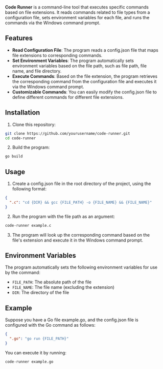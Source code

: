 **Code Runner** is a command-line tool that executes specific commands based on file extensions. It reads commands related to file types from a configuration file, sets environment variables for each file, and runs the commands via the Windows command prompt.

## Features

- **Read Configuration File**: The program reads a config.json file that maps file extensions to corresponding commands.
- **Set Environment Variables**: The program automatically sets environment variables based on the file path, such as file path, file name, and file directory.
- **Execute Commands**: Based on the file extension, the program retrieves the corresponding command from the configuration file and executes it via the Windows command prompt.
- **Customizable Commands**: You can easily modify the config.json file to define different commands for different file extensions.

## Installation

1. Clone this repository:

```sh
git clone https://github.com/yourusername/code-runner.git
cd code-runner
```

2. Build the program:

```sh
go build
```

## Usage

1. Create a config.json file in the root directory of the project, using the following format:

```json
{
  ".c": "cd {DIR} && gcc {FILE_PATH} -o {FILE_NAME} && {FILE_NAME}"
}
```

2. Run the program with the file path as an argument:

```sh
code-runner example.c
```

3. The program will look up the corresponding command based on the file's extension and execute it in the Windows command prompt.

## Environment Variables

The program automatically sets the following environment variables for use by the command:

- `FILE_PATH`: The absolute path of the file
- `FILE_NAME`: The file name (excluding the extension)
- `DIR`: The directory of the file

## Example

Suppose you have a Go file example.go, and the config.json file is configured with the Go command as follows:

```json
{
  ".go": "go run {FILE_PATH}"
}
```

You can execute it by running:

```sh
code-runner example.go
```